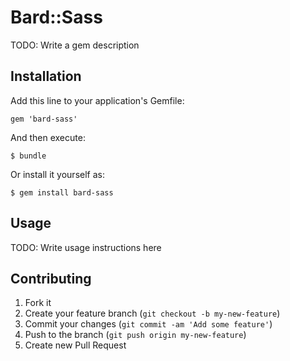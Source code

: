 # Bard::Sass

TODO: Write a gem description

## Installation

Add this line to your application's Gemfile:

    gem 'bard-sass'

And then execute:

    $ bundle

Or install it yourself as:

    $ gem install bard-sass

## Usage

TODO: Write usage instructions here

## Contributing

1. Fork it
2. Create your feature branch (`git checkout -b my-new-feature`)
3. Commit your changes (`git commit -am 'Add some feature'`)
4. Push to the branch (`git push origin my-new-feature`)
5. Create new Pull Request

